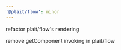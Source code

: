 ```yaml
---
'@plait/flow': minor
---
```


refactor plait/flow's rendering

remove getComponent invoking in plait/flow
